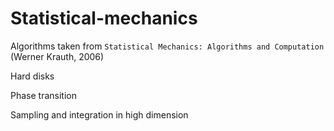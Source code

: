 # Statistical-mechanics
Algorithms taken from `Statistical Mechanics: Algorithms and Computation` (Werner Krauth, 2006)

Hard disks

Phase transition

Sampling and integration in high dimension
